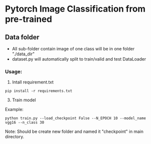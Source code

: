 # Pytorch Image Classification from pre-trained

## Data folder
- All sub-folder contain image of one class will be in one folder "./data_dir" 
- dataset.py will automatically split to train/valid and test DataLoader

### Usage:
1. Intall requirement.txt
```
pip install -r requirements.txt
```
3. Train model

Example:
```
python train.py --load_checkpoint False --N_EPOCH 10 --model_name vgg16 --n_class 30
```
Note: Should be create new folder and named it "checkpoint" in main directory.
